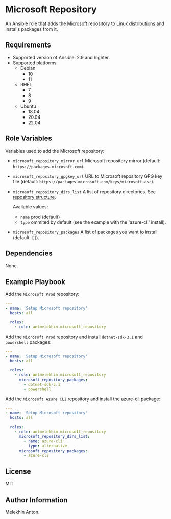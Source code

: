 Microsoft Repository
====================

An Ansible role that adds the [Microsoft repository](https://packages.microsoft.com) to Linux distributions and installs packages from it.

Requirements
------------

- Supported version of Ansible: 2.9 and highter.
- Supported platforms:
  - Debian
    - 10
    - 11
  - RHEL
    - 7
    - 8
    - 9
  - Ubuntu
    - 18.04
    - 20.04
    - 22.04

Role Variables
--------------

Variables used to add the Microsoft repository:

- `microsoft_repository_mirror_url` Microsoft repository mirror (default: `https://packages.microsoft.com`).
- `microsoft_repository_gpgkey_url` URL to Microsoft repository GPG key file (default: `https://packages.microsoft.com/keys/microsoft.asc`).
- `microsoft_repository_dirs_list` A list of repository directories. See [repository structure](https://packages.microsoft.com/).

  Available values:
  - `name` prod (default)
  - `type` ommited by default (see the example with the 'azure-cli' install).

- `microsoft_repository_packages` A list of packages you want to install (default: `[]`).

Dependencies
------------

None.

Example Playbook
----------------

Add the `Microsoft Prod` repository:

```yaml
---
- name: 'Setup Microsoft repository'
  hosts: all

  roles:
    - role: antmelekhin.microsoft_repository
```

Add the `Microsoft Prod` repository and install `dotnet-sdk-3.1` and `powershell` packages:

```yaml
---
- name: 'Setup Microsoft repository'
  hosts: all

  roles:
    - role: antmelekhin.microsoft_repository
      microsoft_repository_packages:
        - dotnet-sdk-3.1
        - powershell
```

Add the `Microsoft Azure CLI` repository and install the azure-cli package:

```yaml
---
- name: 'Setup Microsoft repository'
  hosts: all

  roles:
    - role: antmelekhin.microsoft_repository
      microsoft_repository_dirs_list:
        - name: azure-cli
          type: alternative
      microsoft_repository_packages:
        - azure-cli
```

License
-------

MIT

Author Information
------------------

Melekhin Anton.
